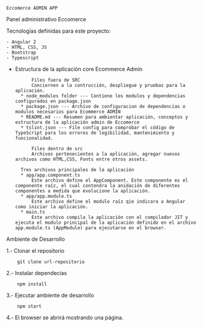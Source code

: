 	Eccomerce ADMIN APP

Panel administrativo Eccomerce

Tecnologías definidas para este proyecto:

	- Angular 2
	- HTML, CSS, JS
	- Bootstrap
	- Typescript

- Estructura de la aplicación core Ecommerce Admin
				
			Files fuera de SRC
			Conciernen a la contrucción, despliegue y pruebas para la aplicación.
		* node_modules folder --- Contiene los modulos y dependencias configurados en package.json						
		* package.json --- Archivo de configuracion de dependencias o modulos necesarios para Ecommerce ADMIN
		* README.md --- Resumen para ambientar aplicación, conceptos y estructura de la aplicación admin de Eccomerce
		* tslint.json --- File config para comprobar el código de TypeScript para los errores de legibilidad, mantenimiento y funcionalidad.

			Files dentro de src
			Archivos pertenecientes a la aplicación, agregar nuevos archivos como HTML,CSS, Fonts entre otros assets.

		Tres archivos principales de la aplicación
		* app/app.component.ts
			Este archivo define el AppComponent. Este componente es el componente raíz, el cual contendra la anidación de diferentes componentes a medida que evolucione la aplicación.
		* app/app.module.ts
			Este archivo define el modulo raíz qie indicara a Angular como iniciar la aplicación.
		* main.ts
			Este archivo compila la aplicación con el compilador JIT y ejecuta el modulo principal de la aplicación definido en el archivo app.module.ts (AppModule) para ejecutarse en el browser.


Ambiente de Desarrollo

1.- Clonar el repositorio
	
		git clone url-repositorio

2.- Instalar dependecias 
	
		npm install

3.- Ejecutar ambiente de desarrollo
	
		npm start

4.- El browser se abrirá mostrando una página.
